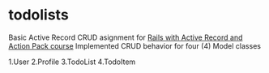 # todolists
Basic Active Record CRUD asignment for [Rails with Active Record and Action Pack course](https://www.coursera.org/learn/rails-with-active-record/home/welcome)
Implemented CRUD behavior for four (4) Model classes

1.User
2.Profile
3.TodoList
4.TodoItem


